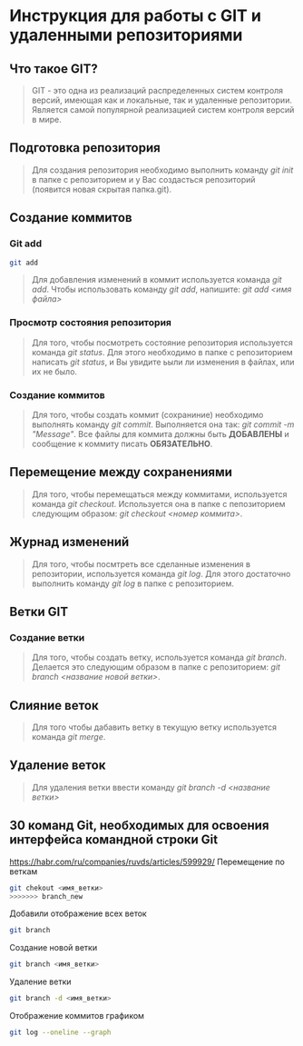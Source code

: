 # Инструкция для работы с GIT и удаленными репозиториями

## Что такое GIT? 

 > GIT - это одна из реализаций распределенных систем контроля версий, имеющая как и локальные, так и удаленные репозитории. Является самой популярной реализацией систем контроля версий в мире.

## Подготовка репозитория 

 > Для создания репозитория необходимо выполнить команду *git init* в папке с репозиторием и у Вас создасться репозиторий (появится новая скрытая папка.git).

## Создание коммитов

### Git add 
```sh
git add
```
> Для добавления изменений в коммит используется команда *git add*. Чтобы использовать команду *git add*, напишите: *git add <имя файла>*

### Просмотр состояния репозитория

> Для того, чтобы посмотреть состояние репозитория используется команда *git status*. Для этого необходимо в папке с репозиторием написать *git status*, и Вы увидите ьыли ли изменения в файлах, или их не было.

### Создание коммитов

> Для того, чтобы создать коммит (сохраниние) необходимо выполнять команду *git commit*. Выполняется она так: *git commit -m "Меssage"*. Все файлы для коммита должны быть **ДОБАВЛЕНЫ** и сообщение к коммиту писать **ОБЯЗАТЕЛЬНО**.

## Перемещение между сохранениями

> Для того, чтобы перемещаться между коммитами, используется команда *git checkout*. Используется она в папке с пепозиторием следующим образом: *git checkout <номер коммита>*.

## Журнад изменений

> Для того, чтобы посмтреть все сделанные изменения в репозитории, используется команда *git log*. Для этого достаточно выполнить команду *git log* в папке с репозиторием.

## Ветки GIT

### Создание ветки

> Для того, чтобы создать ветку, используется команда *git branch*. Делается это следующим образом в папке с репозиторием: *git branch <название новой ветки>*.

## Слияние веток

> Для того чтобы дабавить ветку в текущую ветку используется команда *git merge*.

## Удаление веток

> Для удаления ветки ввести команду *git branch -d <название ветки>*

##  30 команд Git, необходимых для освоения интерфейса командной строки Git

<https://habr.com/ru/companies/ruvds/articles/599929/>
Перемещение по веткам 
```sh
git chekout <имя_ветки>
>>>>>>> branch_new
```
Добавили отображение всех веток 
```sh
git branch
```

Создание новой ветки
```sh
git branch <имя_ветки>
```
Удаление ветки
```sh
git branch -d <имя_ветки>
```
Отображение коммитов графиком
```sh
git log --oneline --graph
```